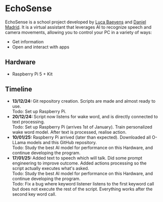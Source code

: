 <h1>EchoSense</h1>

<p>
  EchoSense is a school project developed by <a href='https://lucabae.pages.dev' target='_blank'>Luca Baeyens</a> and <a href='https://madriddaniel.com/' target='_blank'>Daniel Madrid</a>.
  It is a virtual assistant that leverages AI to recognize speech and camera movements, allowing you to control your PC in a variety of ways:
</p>
<ul>
  <li>Get information</li>
  <li>Open and interact with apps</li>
</ul>
<h2>Hardware</h2>
<p>
  <ul>
    <li>
      Raspberry Pi 5 + Kit
    </li>
  </ul>
</p>

<h2>Timeline</h2>
<ul>
  <li>
    <strong>
      13/12/24:
    </strong>
    Git repository creation. Scripts are made and almost ready to use.
    <br>
    Todo: Set up Raspberry Pi.
  </li>
  <li>
    <strong>
      20/12/24:
    </strong>
    Script now listens for wake word, and is directly connected to text processing.
    <br>
    Todo: Set up Raspberry Pi (arrives 1st of January).
    Train personalized wake word model.
    After text is processed, realise action.
  </li>
  <li>
    <strong>
      10/01/25:
    </strong>
    Raspberry Pi arrived (later than expected).
    Downloaded all O-LLama models and this GitHub repository.
    <br>
    Todo: Study the best AI model for performance on this Hardware, and continue developing the program.
  </li>
    <li>
    <strong>
      17/01/25:
    </strong>
    Added text to speech which will talk.
    Did some prompt engineering to improve outcome.
    Added actions processing so the script actually executes what's asked.
    <br>
    Todo: Study the best AI model for performance on this Hardware, and continue developing the program.
    <br/>
    Todo: Fix a bug where keyword listener listens to the first keyword call but does not execute the rest of the script. Everything works after the second key word call.
  </li>
</ul>

